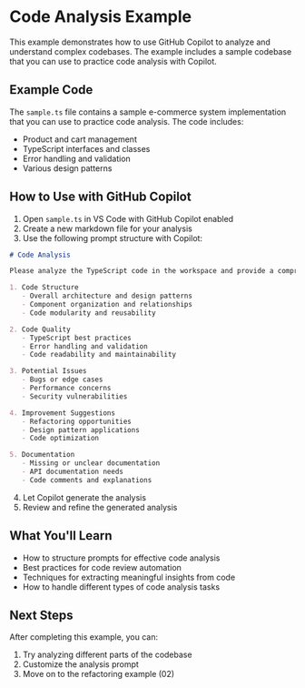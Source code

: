 # Code Analysis Example

This example demonstrates how to use GitHub Copilot to analyze and understand complex codebases. The example includes a sample codebase that you can use to practice code analysis with Copilot.

## Example Code

The `sample.ts` file contains a sample e-commerce system implementation that you can use to practice code analysis. The code includes:
- Product and cart management
- TypeScript interfaces and classes
- Error handling and validation
- Various design patterns

## How to Use with GitHub Copilot

1. Open `sample.ts` in VS Code with GitHub Copilot enabled
2. Create a new markdown file for your analysis
3. Use the following prompt structure with Copilot:

```markdown
# Code Analysis

Please analyze the TypeScript code in the workspace and provide a comprehensive code review. Focus on:

1. Code Structure
   - Overall architecture and design patterns
   - Component organization and relationships
   - Code modularity and reusability

2. Code Quality
   - TypeScript best practices
   - Error handling and validation
   - Code readability and maintainability

3. Potential Issues
   - Bugs or edge cases
   - Performance concerns
   - Security vulnerabilities

4. Improvement Suggestions
   - Refactoring opportunities
   - Design pattern applications
   - Code optimization

5. Documentation
   - Missing or unclear documentation
   - API documentation needs
   - Code comments and explanations
```

4. Let Copilot generate the analysis
5. Review and refine the generated analysis

## What You'll Learn

- How to structure prompts for effective code analysis
- Best practices for code review automation
- Techniques for extracting meaningful insights from code
- How to handle different types of code analysis tasks

## Next Steps

After completing this example, you can:
1. Try analyzing different parts of the codebase
2. Customize the analysis prompt
3. Move on to the refactoring example (02) 